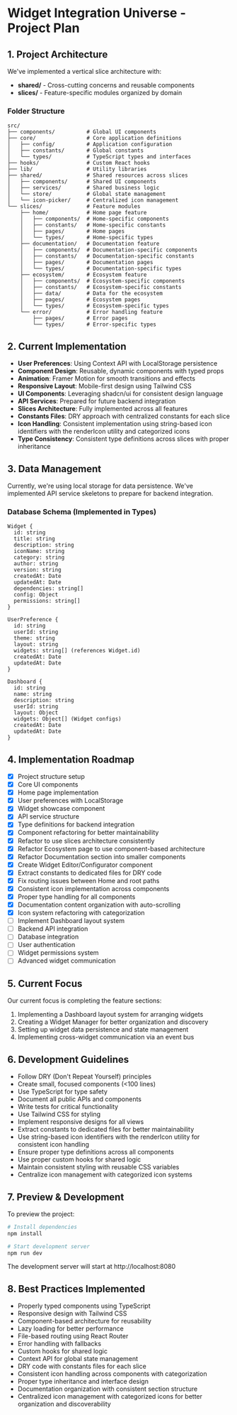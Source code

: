 
# Widget Integration Universe - Project Plan

## 1. Project Architecture

We've implemented a vertical slice architecture with:

- **shared/** - Cross-cutting concerns and reusable components
- **slices/** - Feature-specific modules organized by domain

### Folder Structure

```
src/
├── components/          # Global UI components
├── core/                # Core application definitions
│   ├── config/          # Application configuration
│   ├── constants/       # Global constants
│   └── types/           # TypeScript types and interfaces
├── hooks/               # Custom React hooks
├── lib/                 # Utility libraries
├── shared/              # Shared resources across slices
│   ├── components/      # Shared UI components
│   ├── services/        # Shared business logic
│   └── store/           # Global state management
│   └── icon-picker/     # Centralized icon management 
└── slices/              # Feature modules
    ├── home/            # Home page feature
    │   ├── components/  # Home-specific components
    │   ├── constants/   # Home-specific constants
    │   ├── pages/       # Home pages
    │   └── types/       # Home-specific types
    ├── documentation/   # Documentation feature
    │   ├── components/  # Documentation-specific components
    │   ├── constants/   # Documentation-specific constants
    │   ├── pages/       # Documentation pages
    │   └── types/       # Documentation-specific types
    ├── ecosystem/       # Ecosystem feature
    │   ├── components/  # Ecosystem-specific components
    │   ├── constants/   # Ecosystem-specific constants
    │   ├── data/        # Data for the ecosystem
    │   ├── pages/       # Ecosystem pages
    │   └── types/       # Ecosystem-specific types
    └── error/           # Error handling feature
        ├── pages/       # Error pages
        └── types/       # Error-specific types
```

## 2. Current Implementation

- **User Preferences**: Using Context API with LocalStorage persistence
- **Component Design**: Reusable, dynamic components with typed props
- **Animation**: Framer Motion for smooth transitions and effects
- **Responsive Layout**: Mobile-first design using Tailwind CSS
- **UI Components**: Leveraging shadcn/ui for consistent design language
- **API Services**: Prepared for future backend integration
- **Slices Architecture**: Fully implemented across all features
- **Constants Files**: DRY approach with centralized constants for each slice
- **Icon Handling**: Consistent implementation using string-based icon identifiers with the renderIcon utility and categorized icons
- **Type Consistency**: Consistent type definitions across slices with proper inheritance

## 3. Data Management

Currently, we're using local storage for data persistence. We've implemented API service skeletons to prepare for backend integration.

### Database Schema (Implemented in Types)

```
Widget {
  id: string
  title: string
  description: string
  iconName: string
  category: string
  author: string
  version: string
  createdAt: Date
  updatedAt: Date
  dependencies: string[]
  config: Object
  permissions: string[]
}

UserPreference {
  id: string
  userId: string
  theme: string
  layout: string
  widgets: string[] (references Widget.id)
  createdAt: Date
  updatedAt: Date
}

Dashboard {
  id: string
  name: string
  description: string
  userId: string
  layout: Object
  widgets: Object[] (Widget configs)
  createdAt: Date
  updatedAt: Date
}
```

## 4. Implementation Roadmap

- [x] Project structure setup
- [x] Core UI components
- [x] Home page implementation
- [x] User preferences with LocalStorage
- [x] Widget showcase component
- [x] API service structure
- [x] Type definitions for backend integration
- [x] Component refactoring for better maintainability 
- [x] Refactor to use slices architecture consistently
- [x] Refactor Ecosystem page to use component-based architecture
- [x] Refactor Documentation section into smaller components
- [x] Create Widget Editor/Configurator component
- [x] Extract constants to dedicated files for DRY code
- [x] Fix routing issues between Home and root paths
- [x] Consistent icon implementation across components
- [x] Proper type handling for all components
- [x] Documentation content organization with auto-scrolling
- [x] Icon system refactoring with categorization
- [ ] Implement Dashboard layout system
- [ ] Backend API integration
- [ ] Database integration
- [ ] User authentication
- [ ] Widget permissions system
- [ ] Advanced widget communication

## 5. Current Focus

Our current focus is completing the feature sections:

1. Implementing a Dashboard layout system for arranging widgets
2. Creating a Widget Manager for better organization and discovery
3. Setting up widget data persistence and state management
4. Implementing cross-widget communication via an event bus

## 6. Development Guidelines

- Follow DRY (Don't Repeat Yourself) principles
- Create small, focused components (<100 lines)
- Use TypeScript for type safety
- Document all public APIs and components
- Write tests for critical functionality
- Use Tailwind CSS for styling
- Implement responsive designs for all views
- Extract constants to dedicated files for better maintainability
- Use string-based icon identifiers with the renderIcon utility for consistent icon handling
- Ensure proper type definitions across all components
- Use proper custom hooks for shared logic
- Maintain consistent styling with reusable CSS variables
- Centralize icon management with categorized icon systems

## 7. Preview & Development

To preview the project:

```bash
# Install dependencies
npm install

# Start development server
npm run dev
```

The development server will start at http://localhost:8080

## 8. Best Practices Implemented

- Properly typed components using TypeScript
- Responsive design with Tailwind CSS
- Component-based architecture for reusability
- Lazy loading for better performance
- File-based routing using React Router
- Error handling with fallbacks
- Custom hooks for shared logic
- Context API for global state management
- DRY code with constants files for each slice
- Consistent icon handling across components with categorization
- Proper type inheritance and interface design
- Documentation organization with consistent section structure
- Centralized icon management with categorized icons for better organization and discoverability

```
